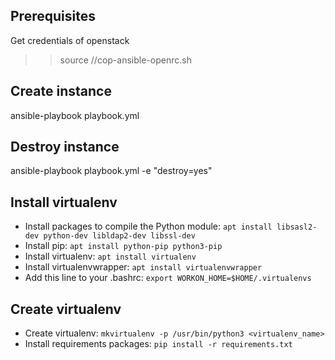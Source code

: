 ## Prerequisites
Get credentials of openstack
>> source /<path>/cop-ansible-openrc.sh

## Create instance
ansible-playbook playbook.yml

## Destroy instance
ansible-playbook playbook.yml -e "destroy=yes"

## Install virtualenv
- Install packages to compile the Python module: `apt install libsasl2-dev python-dev libldap2-dev libssl-dev`
- Install pip: `apt install python-pip python3-pip`
- Install virtualenv: `apt install virtualenv`
- Install virtualenvwrapper: `apt install virtualenvwrapper`
- Add this line to your .bashrc: `export WORKON_HOME=$HOME/.virtualenvs`

## Create virtualenv
- Create virtualenv: `mkvirtualenv -p /usr/bin/python3 <virtualenv_name>`
- Install requirements packages: `pip install -r requirements.txt`
